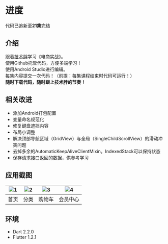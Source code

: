 # 进度
代码已追新至**21集**完结  

## 介绍
跟着[技术胖](https://jspang.com/)学习《电商实战》。  
使用Github托管代码，方便多端学习！  
使用Android Studio进行编辑。  
每集内容提交一次代码！（前提：每集课程结束时代码可运行！）  
**随时下载代码，随时跟上技术胖的节奏！**  

## 相关改进
- 添加Android打包配置  
- 变量命名规范化  
- 修复键盘遮挡内容  
- 布局小调整  
- 解决顶部导航区域（GridView）与全局（SingleChildScrollView）的滑动冲突问题  
- 去掉多余的AutomaticKeepAliveClientMixin。IndexedStack可以保持状态  
- 保存请求接口返回的数据，供参考学习  

## 应用截图
| ![1](http://m.qpic.cn/psb?/V112qmTd0F9ydX/GPHn8YAWNnuJEvqFRBT9TLgiwTsPq476O.kSObdKYpg!/b/dIUBAAAAAAAA&bo=OASABzgEgAcRCT4!&rf=viewer_4&t=5) | ![2](http://m.qpic.cn/psb?/V112qmTd0F9ydX/wWEZeVXGCvkoxrtTB5kxL.VM7ENkWf3mJRhi6VWFEN8!/b/dLYAAAAAAAAA&bo=gAJpBTwDAAcDGeo!&rf=viewer_4) | ![3](http://m.qpic.cn/psb?/V112qmTd0F9ydX/Ma.J7KDGRL8pdfcyCHj5G1GOekV.9jGqh.y1dTZSdJo!/b/dLYAAAAAAAAA&bo=gAJpBTwDAAcDGeo!&rf=viewer_4) | ![4](http://m.qpic.cn/psb?/V112qmTd0F9ydX/XaHuwWhFuiT*CsH3kSZr3bWYLZZMNfngKeokXDE*rdI!/b/dL8AAAAAAAAA&bo=gAJpBTwDAAcDGeo!&rf=viewer_4) |  
| :--: | :--: | :--: | :--: |  
| 首页 | 分类 | 购物车 | 会员中心 |  

## 环境
- Dart 2.2.0  
- Flutter 1.2.1  

